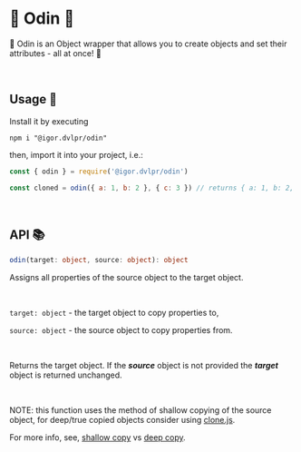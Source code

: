 # 🔱 Odin 🔺

🔱 Odin is an Object wrapper that allows you to create objects and set their attributes - all at once! 🔺

<br>

## Usage 🎡

Install it by executing

```shell
npm i "@igor.dvlpr/odin"
```

then, import it into your project, i.e.:

```js
const { odin } = require('@igor.dvlpr/odin')

const cloned = odin({ a: 1, b: 2 }, { c: 3 }) // returns { a: 1, b: 2, c: 3 }
```

<br>

## API 📚

```ts
odin(target: object, source: object): object
```

Assigns all properties of the source object to the target object.

 <br>

`target: object` - the target object to copy properties to,

`source: object` - the source object to copy properties from.

<br>

Returns the target object. If the **_source_** object is not provided the **_target_** object is returned unchanged.

<br>
 
 NOTE: this function uses the method of shallow copying of the source object, for deep/true copied objects consider using [clone.js](https://github.com/igorskyflyer/npm-clone-js).

For more info, see, [shallow copy](https://developer.mozilla.org/en-US/docs/Glossary/Shallow_copy) vs [deep copy](https://developer.mozilla.org/en-US/docs/Glossary/Deep_copy).
